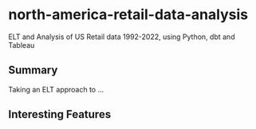 # north-america-retail-data-analysis
ELT and Analysis of US Retail data 1992-2022, using Python, dbt and Tableau

## Summary
Taking an ELT approach to ...

## Interesting Features